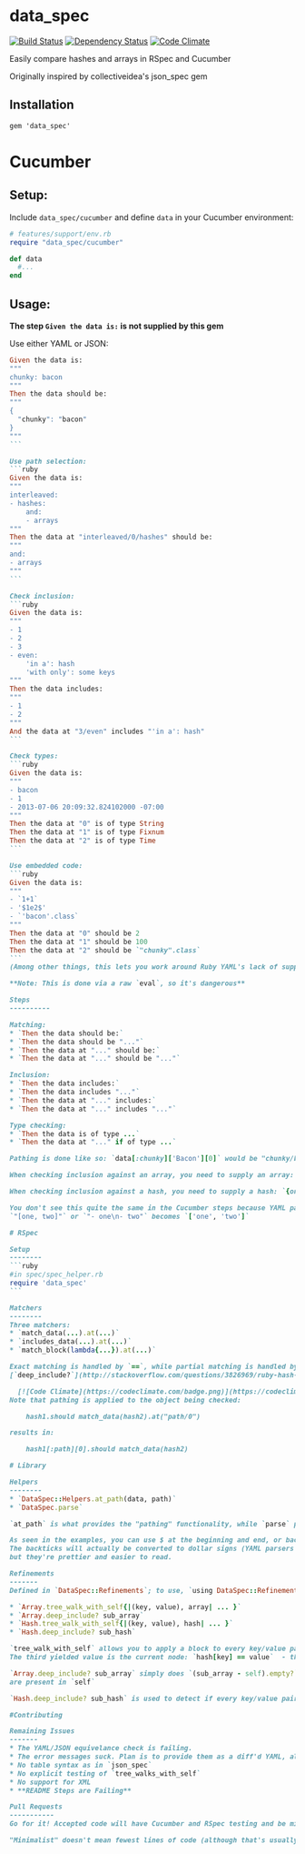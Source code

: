 data_spec
========

[![Build Status](https://secure.travis-ci.org/narfanator/data_spec.png)](http://travis-ci.org/narfanator/data_spec) [![Dependency Status](https://gemnasium.com/narfanator/data_spec.png)](https://gemnasium.com/narfanator/data_spec) [![Code Climate](https://codeclimate.com/badge.png)](https://codeclimate.com/github/narfanator/data_spec)

Easily compare hashes and arrays in RSpec and Cucumber

Originally inspired by collectiveidea's json_spec gem

Installation
------------

    gem 'data_spec'

# Cucumber

Setup:
------------

Include `data_spec/cucumber` and define `data` in your Cucumber environment:
```ruby
# features/support/env.rb
require "data_spec/cucumber"

def data
  #...
end
```

Usage:
------------
**The step `Given the data is:` is not supplied by this gem**

Use either YAML or JSON:
````ruby
Given the data is:
"""
chunky: bacon
"""
Then the data should be:
"""
{
  "chunky": "bacon"
}
"""
```

Use path selection:
```ruby
Given the data is:
"""
interleaved:
- hashes:
    and:
    - arrays
"""
Then the data at "interleaved/0/hashes" should be:
"""
and:
- arrays
"""
```

Check inclusion:
```ruby
Given the data is:
"""
- 1
- 2
- 3
- even:
    'in a': hash
    'with only': some keys
"""
Then the data includes:
"""
- 1
- 2
"""
And the data at "3/even" includes "'in a': hash"
```

Check types:
```ruby
Given the data is:
"""
- bacon
- 1
- 2013-07-06 20:09:32.824102000 -07:00
"""
Then the data at "0" is of type String
Then the data at "1" is of type Fixnum
Then the data at "2" is of type Time
```

Use embedded code:
```ruby
Given the data is:
"""
- `1+1`
- '$1e2$'
- `'bacon'.class`
"""
Then the data at "0" should be 2
Then the data at "1" should be 100
Then the data at "2" should be `"chunky".class`
```
(Among other things, this lets you work around Ruby YAML's lack of support for scientific notation)

**Note: This is done via a raw `eval`, so it's dangerous**

Steps
----------

Matching:
* `Then the data should be:`
* `Then the data should be "..."`
* `Then the data at "..." should be:`
* `Then the data at "..." should be "..."`

Inclusion:
* `Then the data includes:`
* `Then the data includes "..."`
* `Then the data at "..." includes:`
* `Then the data at "..." includes "..."`

Type checking:
* `Then the data is of type ...`
* `Then the data at "..." if of type ...`

Pathing is done like so: `data[:chunky]['Bacon'][0]` would be "chunky/bacon/0". Each element (when looking in a hash) is first tried as a symbol, then as a string.

When checking inclusion against an array, you need to supply an array: `[1,2,3]` includes `[2]`, or `[1, [2,3], 4]` includes `[[2,3]]`.

When checking inclusion against a hash, you need to supply a hash: `{one: :two, three: four}` includes `{one: :two}`

You don't see this quite the same in the Cucumber steps because YAML parsing from a string does this inherently: `"one: two"` becomes `{'one' => 'two'}` and
`"[one, two]"` or `"- one\n- two"` becomes `['one', 'two']`

# RSpec

Setup
--------
```ruby
#in spec/spec_helper.rb
require 'data_spec'
```

Matchers
--------
Three matchers:
* `match_data(...).at(...)`
* `includes_data(...).at(...)`
* `match_block(lambda{...}).at(...)`

Exact matching is handled by `==`, while partial matching is handled by 
[`deep_include?`](http://stackoverflow.com/questions/3826969/ruby-hash-include-another-hash-deep-check)

  [![Code Climate](https://codeclimate.com/badge.png)](https://codeclimate.com/github/narfanator/data_spec)
Note that pathing is applied to the object being checked:

    hash1.should match_data(hash2).at("path/0")

results in:

    hash1[:path][0].should match_data(hash2)

# Library

Helpers
--------
* `DataSpec::Helpers.at_path(data, path)`
* `DataSpec.parse`

`at_path` is what provides the "pathing" functionality, while `parse` provides the interpreting of embedded code.

As seen in the examples, you can use $ at the beginning and end, or backticks instead of quotes. 
The backticks will actually be converted to dollar signs (YAML parsers choke on backticks), 
but they're prettier and easier to read.

Refinements
-------
Defined in `DataSpec::Refinements`; to use, `using DataSpec::Refinements`

* `Array.tree_walk_with_self{|(key, value), array| ... }`
* `Array.deep_include? sub_array`
* `Hash.tree_walk_with_self{|(key, value), hash| ... }`
* `Hash.deep_include? sub_hash`

`tree_walk_with_self` allows you to apply a block to every key/value pair in the hash or array, traversing recursively.
The third yielded value is the current node: `hash[key] == value`  - this allows you to alter the values of the hash during traversal.

`Array.deep_include? sub_array` simply does `(sub_array - self).empty?`, which is true when all elements of the sub-array
are present in `self`

`Hash.deep_include? sub_hash` is used to detect if every key/value pair in the `sub_hash` is present in `self`

#Contributing

Remaining Issues
-------
* The YAML/JSON equivelance check is failing. 
* The error messages suck. Plan is to provide them as a diff'd YAML, although I'm not sure what to do for blocks
* No table syntax as in `json_spec`
* No explicit testing of `tree_walks_with_self`
* No support for XML
* **README Steps are Failing**

Pull Requests
-----------
Go for it! Accepted code will have Cucumber and RSpec testing and be minimalist; if you spot a bug, try to provide a failing test in the report.

"Minimalist" doesn't mean fewest lines of code (although that's usually the case); it means "fewest new functions and objects"
